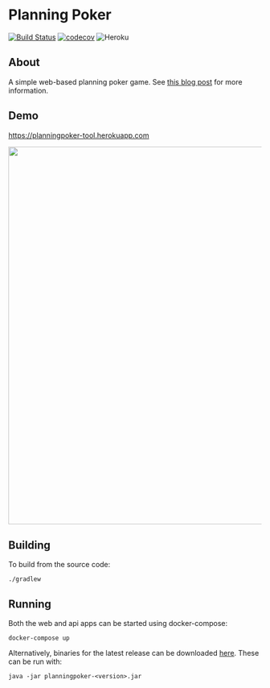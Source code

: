 # Planning Poker

[![Build Status](https://travis-ci.org/richashworth/planningpoker.svg?branch=master)](https://travis-ci.org/richashworth/planningpoker)
[![codecov](https://codecov.io/gh/richashworth/planningpoker/branch/master/graph/badge.svg)](https://codecov.io/gh/richashworth/planningpoker)
![Heroku](http://heroku-badge.herokuapp.com/?app=planningpoker-tool&style=flat&svg=1)

## About

A simple web-based planning poker game. See [this blog
post](https://richashworth.com/blog/agile-estimation-for-distributed-teams) for more information.

## Demo
https://planningpoker-tool.herokuapp.com

<img src="https://github.com/richashworth/planningpoker/raw/master/doc/demo.gif" width="750">

## Building

To build from the source code:

`./gradlew`

## Running

Both the web and api apps can be started using docker-compose:

`docker-compose up`


Alternatively, binaries for the latest release can be downloaded
[here](https://github.com/richashworth/planningpoker/releases/latest). These can be run with:

`java -jar planningpoker-<version>.jar`

